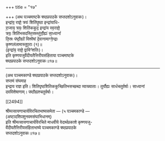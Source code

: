 +++
title = "१७"

+++
(अथ पञ्चमाष्टके षष्ठप्रपाठके सप्तदशोऽनुवाकः)।  
इन्द्रा॑य॒ राज्ञे॒ त्रयः॑ शिति॑पृ॒ष्ठा इन्द्रा॑याधि-  
रा॒जाय॒ त्रयः॒ शिति॑ककुद॒ इन्द्रा॑य स्व॒राज्ञे॒  
त्रयः॒ शिति॑भसदस्ति॒स्रस्तु॑र्यौ॒ह्यः॑ सा॒ध्यानां॑  
ति॒स्रः प॑ष्ठौ॒ह्यो॑ विश्वे॑षां दे॒वानामाग्ने॒न्द्राः  
कृ॒ष्णल॑लामास्तूप॒राः (१)॥  
(इन्द्रा॑य॒ राज्ञे॒ द्वाविꣳ॑शतिः)।  
इति कृष्णयजुर्वेदीयतैत्तिरीयसंहिताया पञ्चमाष्टके  
षष्ठप्रपाठके सप्तदशोऽनुवाकः॥१७॥
___________
(अथ पञ्चमकाण्डे षष्ठप्रपाठके सप्तदशोऽनुवाकः)।  
सप्तमं संघमाह  
इन्द्राय राज्ञ इति। शितिपृष्ठशितिककुच्छितिभसच्छब्दा व्याख्याताः। तुर्यौह्यः सार्धचतुर्वर्षाः। साध्यानां दवविशेषाणाम्। पष्ठौह्यश्चतुर्वर्षाः।

[[2494]]

श्रीमत्सायणाचार्यविरचितभाष्यसमेता — (५ पञ्चमकाण्डे —  
(अष्टादशिपशुनवमसंघाभिधानम्)  
इति श्रीमत्सायणाचार्यविरचिते माधवीये वेदार्थप्रकाशे कृष्णयजु-  
र्वेदीयतैत्तिरीयसंहिताभाष्ये पञ्चमकाण्डे षष्ठप्रपाठके  
सप्तदशोऽनुवाकः॥१७॥  
